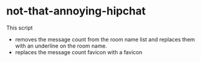 # not-that-annoying-hipchat


This script

* removes the message count from the room name list and replaces them with an underline on the room name. 
* replaces the message count favicon with a favicon

